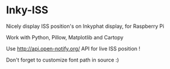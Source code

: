 # Inky-ISS
Nicely display ISS position's on Inkyphat display, for Raspberry Pi

Work with Python, Pillow, Matplotlib and Cartopy

Use http://api.open-notify.org/ API for live ISS position !

Don't forget to customize font path in source :)
